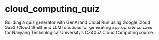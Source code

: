 # cloud_computing_quiz
Building a quiz generator with GenAI and Cloud Run using Google Cloud SaaS (Cloud Shell) and LLM functions for generating appropriate quizzes for Nanyang Technological University’s CZ4052 Cloud Computing course. 
